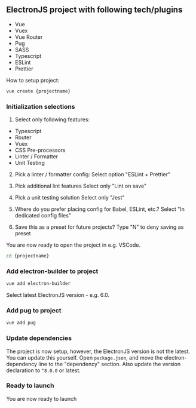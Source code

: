 ## ElectronJS project with following tech/plugins
 - Vue
 - Vuex
 - Vue Router
 - Pug
 - SASS
 - Typescript
 - ESLint
 - Prettier
 
 How to setup project:
 ```sh
 vue create {projectname}
 ```
### Initialization selections
1) Select only following features: 
 - Typescript
 - Router
 - Vuex
 - CSS Pre-processors
 - Linter / Formatter
 - Unit Testing
 
2) Pick a linter / formatter config:
Select option "ESLint + Prettier"
  
3) Pick additional lint features
Select only "Lint on save"

4) Pick a unit testing solution
Select only "Jest"

5) Where do you prefer placing config for Babel, ESLint, etc.?
Select "In dedicated config files"
 
6) Save this as a preset for future projects?
Type "N" to deny saving as preset

You are now ready to open the project in e.g. VSCode.
```sh
cd {projectname}
```

### Add electron-builder to project
```sh
vue add electron-builder
```
Select latest ElectronJS version - e.g. 6.0.

### Add pug to project
```sh
vue add pug
```

### Update dependencies
The project is now setup, however, the ElectronJS version is not the latest. You can update this yourself.
Open `package.json`, and move the electron-dependency line to the "dependency" section. Also update the version declaration to `^8.0.0` or latest.

### Ready to launch
You are now ready to launch
